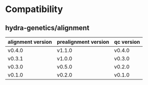 # Compatibility
## hydra-genetics/alignment

| alignment version | prealignment version | qc version |
| --- | --- | --- |
| v0.4.0 | v1.1.0 | v0.4.0 |
| v0.3.1 | v1.0.0 | v0.3.0 |
| v0.3.0 | v0.5.0 | v0.2.0 |
| v0.1.0 | v0.2.0 | v0.1.0 |
